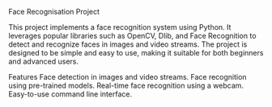 Face Recognisation Project

This project implements a face recognition system using Python. It leverages popular libraries such as OpenCV, Dlib, and Face Recognition to detect and recognize faces in images and video streams. The project is designed to be simple and easy to use, making it suitable for both beginners and advanced users.

Features
Face detection in images and video streams.
Face recognition using pre-trained models.
Real-time face recognition using a webcam.
Easy-to-use command line interface.

